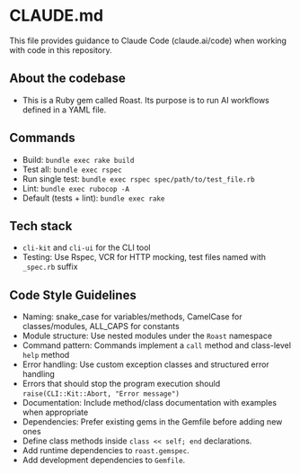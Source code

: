 # CLAUDE.md

This file provides guidance to Claude Code (claude.ai/code) when working with code in this repository.

## About the codebase
- This is a Ruby gem called Roast. Its purpose is to run AI workflows defined in a YAML file.

## Commands

- Build: `bundle exec rake build`
- Test all: `bundle exec rspec`
- Run single test: `bundle exec rspec spec/path/to/test_file.rb`
- Lint: `bundle exec rubocop -A`
- Default (tests + lint): `bundle exec rake`

## Tech stack
- `cli-kit` and `cli-ui` for the CLI tool
- Testing: Use Rspec, VCR for HTTP mocking, test files named with `_spec.rb` suffix

## Code Style Guidelines

- Naming: snake_case for variables/methods, CamelCase for classes/modules, ALL_CAPS for constants
- Module structure: Use nested modules under the `Roast` namespace
- Command pattern: Commands implement a `call` method and class-level `help` method
- Error handling: Use custom exception classes and structured error handling
- Errors that should stop the program execution should `raise(CLI::Kit::Abort, "Error message")`
- Documentation: Include method/class documentation with examples when appropriate
- Dependencies: Prefer existing gems in the Gemfile before adding new ones
- Define class methods inside `class << self; end` declarations.
- Add runtime dependencies to `roast.gemspec`.
- Add development dependencies to `Gemfile`.